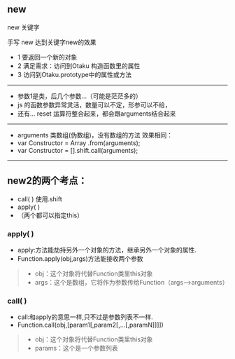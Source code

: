 ## new

new 关键字 

手写 new 达到关键字new的效果

- 1 要返回一个新的对象
- 2 满足需求：访问到Otaku 构造函数里的属性
- 3 访问到Otaku.prototype中的属性或方法

-----

- 参数1是类，后几个参数...（可能是茫茫多的）
- js 的函数参数异常灵活，数量可以不定，形参可以不给，
- 还有... reset 运算符整合起来，都会跟arguments结合起来

-----

- arguments 类数组(伪数组)，没有数组的方法
效果相同：
- var Constructor = Array .from(arguments);
- var Constructor = [].shift.call(arguments);

-----

## new2的两个考点：
- call( )  使用.shift 
- apply( )
- （两个都可以指定this）

### apply( )
- apply:方法能劫持另外一个对象的方法，继承另外一个对象的属性.
- Function.apply(obj,args)方法能接收两个参数
> - obj：这个对象将代替Function类里this对象
> - args：这个是数组，它将作为参数传给Function（args-->arguments）

### call( )
- call:和apply的意思一样,只不过是参数列表不一样.
- Function.call(obj,[param1[,param2[,…[,paramN]]]])
> - obj：这个对象将代替Function类里this对象
> - params：这个是一个参数列表
